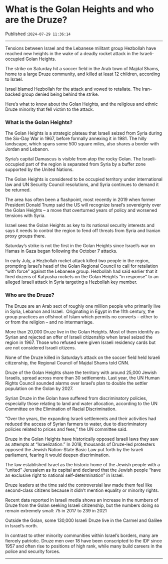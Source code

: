 # What is the Golan Heights and who are the Druze?

Published :`2024-07-29 11:36:14`

---

Tensions between Israel and the Lebanese militant group Hezbollah have reached new heights in the wake of a deadly rocket attack in the Israeli-occupied Golan Heights.

The strike on Saturday hit a soccer field in the Arab town of Majdal Shams, home to a large Druze community, and killed at least 12 children, according to Israel.

Israel blamed Hezbollah for the attack and vowed to retaliate. The Iran-backed group denied being behind the strike.

Here’s what to know about the Golan Heights, and the religious and ethnic Druze minority that fell victim to the attack.

### What is the Golan Heights?

The Golan Heights is a strategic plateau that Israeli seized from Syria during the Six-Day War in 1967, before formally annexing it in 1981. The hilly landscape, which spans some 500 square miles, also shares a border with Jordan and Lebanon.

Syria’s capital Damascus is visible from atop the rocky Golan. The Israeli-occupied part of the region is separated from Syria by a buffer zone supported by the United Nations.

The Golan Heights is considered to be occupied territory under international law and UN Security Council resolutions, and Syria continues to demand it be returned.

The area has often been a flashpoint, most recently in 2019 when former President Donald Trump said the US will recognize Israel’s sovereignty over the Golan Heights – a move that overturned years of policy and worsened tensions with Syria.

Israel sees the Golan Heights as key to its national security interests and says it needs to control the region to fend off threats from Syria and Iranian proxy groups there.

Saturday’s strike is not the first in the Golan Heights since Israel’s war on Hamas in Gaza began following the October 7 attacks.

In early July, a Hezbollah rocket attack killed two people in the region, prompting Israel’s head of the Golan Regional Council to call for retaliation “with force” against the Lebanese group. Hezbollah had said earlier that it fired dozens of Katyusha rockets on the Golan Heights “in response” to an alleged Israeli attack in Syria targeting a Hezbollah key member.

### Who are the Druze?

The Druze are an Arab sect of roughly one million people who primarily live in Syria, Lebanon and Israel.  Originating in Egypt in the 11th century, the group practices an offshoot of Islam which permits no converts – either to or from the religion – and no intermarriage.

More than 20,000 Druze live in the Golan Heights. Most of them identify as Syrian and rejected an offer of Israeli citizenship when Israel seized the region in 1967. Those who refused were given Israeli residency cards but are not considered Israeli citizens.

None of the Druze killed in Saturday’s attack on the soccer field held Israeli citizenship, the Regional Council of Majdal Shams told CNN.

Druze of the Golan Heights share the territory with around 25,000 Jewish Israelis, spread across more than 30 settlements. Last year, the UN Human Rights Council sounded alarms over Israel’s plan to double the settler population on the Golan by 2027.

Syrian Druze in the Golan have suffered from discriminatory policies, especially those relating to land and water allocation, according to the UN Committee on the Elimination of Racial Discrimination.

“Over the years, the expanding Israeli settlements and their activities had reduced the access of Syrian farmers to water, due to discriminatory policies related to prices and fees,” the UN committee said.

Druze in the Golan Heights have historically opposed Israeli laws they saw as attempts at “Israelization.” In 2018, thousands of Druze-led protesters opposed the Jewish Nation-State Basic Law put forth by the Israeli parliament, fearing it would deepen discrimination.

The law established Israel as the historic home of the Jewish people with a “united” Jerusalem as its capital and declared that the Jewish people “have an exclusive right to national self-determination” in Israel.

Druze leaders at the time said the controversial law made them feel like second-class citizens because it didn’t mention equality or minority rights.

Recent data reported in Israeli media shows an increase in the numbers of Druze from the Golan seeking Israeli citizenship, but the numbers doing so remain extremely small: 75 in 2017 to 239 in 2021

Outside the Golan, some 130,000 Israeli Druze live in the Carmel and Galilee in Israel’s north.

In contrast to other minority communities within Israel’s borders, many are fiercely patriotic. Druze men over 18 have been conscripted to the IDF since 1957 and often rise to positions of high rank, while many build careers in the police and security forces.

---

